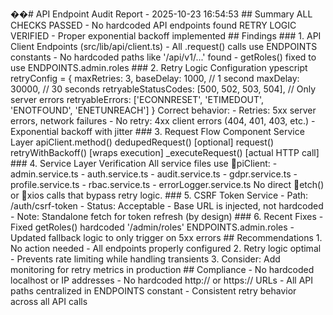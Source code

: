 ��#   A P I   E n d p o i n t   A u d i t   R e p o r t   -   2 0 2 5 - 1 0 - 2 3   1 6 : 5 4 : 5 3 
 
 # #   S u m m a r y 
   * * A L L   C H E C K S   P A S S E D * *   -   N o   h a r d c o d e d   A P I   e n d p o i n t s   f o u n d 
   * * R E T R Y   L O G I C   V E R I F I E D * *   -   P r o p e r   e x p o n e n t i a l   b a c k o f f   i m p l e m e n t e d 
 
 # #   F i n d i n g s 
 
 # # #   1 .   A P I   C l i e n t   E n d p o i n t s   ( s r c / l i b / a p i / c l i e n t . t s ) 
 -     A l l   \ . r e q u e s t ( ) \   c a l l s   u s e   \ E N D P O I N T S \   c o n s t a n t s 
 -     N o   h a r d c o d e d   p a t h s   l i k e   ' / a p i / v 1 / . . . '   f o u n d 
 -     g e t R o l e s ( )   f i x e d   t o   u s e   E N D P O I N T S . a d m i n . r o l e s 
 
 # # #   2 .   R e t r y   L o g i c   C o n f i g u r a t i o n 
 \ \ \   y p e s c r i p t 
 r e t r y C o n f i g   =   { 
     m a x R e t r i e s :   3 , 
     b a s e D e l a y :   1 0 0 0 ,                 / /   1   s e c o n d 
     m a x D e l a y :   3 0 0 0 0 ,                 / /   3 0   s e c o n d s 
     r e t r y a b l e S t a t u s C o d e s :   [ 5 0 0 ,   5 0 2 ,   5 0 3 ,   5 0 4 ] ,     / /   O n l y   s e r v e r   e r r o r s 
     r e t r y a b l e E r r o r s :   [ ' E C O N N R E S E T ' ,   ' E T I M E D O U T ' ,   ' E N O T F O U N D ' ,   ' E N E T U N R E A C H ' ] 
 } 
 \ \ \ 
 
   * * C o r r e c t   b e h a v i o r : * * 
 -   R e t r i e s :   5 x x   s e r v e r   e r r o r s ,   n e t w o r k   f a i l u r e s 
 -   N o   r e t r y :   4 x x   c l i e n t   e r r o r s   ( 4 0 4 ,   4 0 1 ,   4 0 3 ,   e t c . ) 
 -   E x p o n e n t i a l   b a c k o f f   w i t h   j i t t e r 
 
 # # #   3 .   R e q u e s t   F l o w 
 \ \ \ 
 C o m p o n e n t     S e r v i c e   L a y e r     a p i C l i e n t . m e t h o d ( )   
       d e d u p e d R e q u e s t ( )   [ o p t i o n a l ]   
       r e q u e s t ( )   
       r e t r y W i t h B a c k o f f ( )   [ w r a p s   e x e c u t i o n ] 
       _ e x e c u t e R e q u e s t ( )   [ a c t u a l   H T T P   c a l l ] 
 \ \ \ 
 
 # # #   4 .   S e r v i c e   L a y e r   V e r i f i c a t i o n 
 A l l   s e r v i c e   f i l e s   u s e   \  p i C l i e n t \ : 
 -     a d m i n . s e r v i c e . t s 
 -     a u t h . s e r v i c e . t s     
 -     a u d i t . s e r v i c e . t s 
 -     g d p r . s e r v i c e . t s 
 -     p r o f i l e . s e r v i c e . t s 
 -     r b a c . s e r v i c e . t s 
 -     e r r o r L o g g e r . s e r v i c e . t s 
 
 N o   d i r e c t   \  e t c h ( ) \   o r   \  x i o s \   c a l l s   t h a t   b y p a s s   r e t r y   l o g i c . 
 
 # # #   5 .   C S R F   T o k e n   S e r v i c e 
 -   P a t h :   \ \ / a u t h / c s r f - t o k e n \ 
 -   S t a t u s :     * * A c c e p t a b l e * *   -   B a s e   U R L   i s   i n j e c t e d ,   n o t   h a r d c o d e d 
 -   N o t e :   S t a n d a l o n e   f e t c h   f o r   t o k e n   r e f r e s h   ( b y   d e s i g n ) 
 
 # # #   6 .   R e c e n t   F i x e s 
 -     F i x e d   g e t R o l e s ( )   h a r d c o d e d   ' / a d m i n / r o l e s '     E N D P O I N T S . a d m i n . r o l e s 
 -     U p d a t e d   f a l l b a c k   l o g i c   t o   o n l y   t r i g g e r   o n   5 x x   e r r o r s 
 
 # #   R e c o m m e n d a t i o n s 
 1 .     * * N o   a c t i o n   n e e d e d * *   -   A l l   e n d p o i n t s   p r o p e r l y   c o n f i g u r e d 
 2 .     * * R e t r y   l o g i c   o p t i m a l * *   -   P r e v e n t s   r a t e   l i m i t i n g   w h i l e   h a n d l i n g   t r a n s i e n t s 
 3 .     * * C o n s i d e r * * :   A d d   m o n i t o r i n g   f o r   r e t r y   m e t r i c s   i n   p r o d u c t i o n 
 
 # #   C o m p l i a n c e 
 -     N o   h a r d c o d e d   l o c a l h o s t   o r   I P   a d d r e s s e s 
 -     N o   h a r d c o d e d   h t t p : / /   o r   h t t p s : / /   U R L s     
 -     A l l   A P I   p a t h s   c e n t r a l i z e d   i n   E N D P O I N T S   c o n s t a n t 
 -     C o n s i s t e n t   r e t r y   b e h a v i o r   a c r o s s   a l l   A P I   c a l l s 
 
 
 
